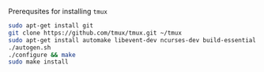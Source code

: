 Prerequsites for installing `tmux` 

```bash
sudo apt-get install git
git clone https://github.com/tmux/tmux.git ~/tmux
sudo apt-get install automake libevent-dev ncurses-dev build-essential bison pkg-config
./autogen.sh
./configure && make
sudo make install
```
